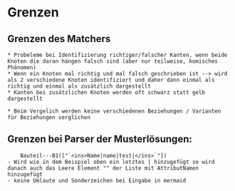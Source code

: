 # Grenzen

## Grenzen des Matchers
    * Probeleme bei Identifizierung richtiger/falscher Kanten, wenn beide Knoten die daran hängen falsch sind (aber nur teilweise, komisches Phänomen)
    * Wenn ein Knoten mal richtig und mal falsch geschrieben ist --> wird als 2 verschiedene Knoten identifiziert und daher dann einmal als richtig und einmal als zusätzlich dargestellt
    * Kanten bei zusätzlichen Knoten werden oft schwarz statt gelb dargestellt

    * Beim Vergelich werden keine verschiedenen Beziehungen / Varianten für Beziehungen verglichen
## Grenzen bei Parser der Musterlösungen: 
        Bauteil---B1(["`<ins>Name|name|test|</ins>`"])
    - Wird wie in dem Beispiel oben ein letztes | hinzugefügt so wird danach auch das Leere Element "" der Liste mit AttributNamen hinzugefügt
    - keine Umlaute und Sonderzeichen bei Eingabe in mermaid

